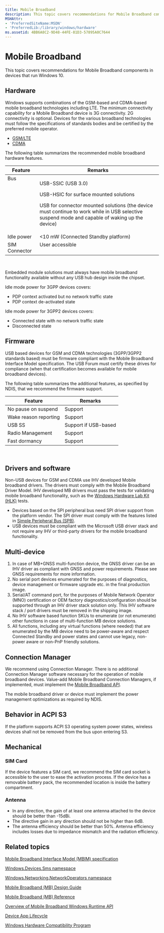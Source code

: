 ```yaml
---
title: Mobile Broadband
description: This topic covers recommendations for Mobile Broadband components in devices that run Windows 10.
MSHAttr:
- 'PreferredSiteName:MSDN'
- 'PreferredLib:/library/windows/hardware'
ms.assetid: 4BB6A8C2-9D48-44FE-81D3-57895A0C7644
---
```


# Mobile Broadband


This topic covers recommendations for Mobile Broadband components in devices that run Windows 10.

## Hardware


Windows supports combinations of the GSM-based and CDMA-based mobile broadband technologies including LTE. The minimum connectivity capability for a Mobile Broadband device is 3G connectivity. 2G connectivity is optional. Devices for the various broadband technologies must follow the specifications of standards bodies and be certified by the preferred mobile operator.

-   [GSM/LTE](http://go.microsoft.com/fwlink/p/?LinkId=624986)
-   [CDMA](http://go.microsoft.com/fwlink/p/?LinkId=624987)

The following table summarizes the recommended mobile broadband hardware features.

<table>
<thead valign="bottom">
<tr>
<th>Feature</th>
<th>Remarks</th>
</tr>
</thead>
<tbody valign="top">
<tr class="even">
<td>Bus</td>
<td><p>USB-SSIC (USB 3.0)</p>
<p>USB-HSIC for surface mounted solutions</p>
<p>USB for connector mounted solutions (the device must continue to work while in USB selective suspend mode and capable of waking up the device)</p></td>
</tr>
<tr class="odd">
<td>Idle power</td>
<td>&lt;10 mW (Connected Standby platform)</td>
</tr>
<tr class="even">
<td>SIM Connector</td>
<td>User accessible</td>
</tr>
</tbody>
</table>

 

Embedded module solutions must always have mobile broadband functionality available without any USB hub design inside the chipset.

Idle mode power for 3GPP devices covers:

-   PDP context activated but no network traffic state
-   PDP context de-activated state

Idle mode power for 3GPP2 devices covers:

-   Connected state with no network traffic state
-   Disconnected state

## Firmware


USB based devices for GSM and CDMA technologies (3GPP/3GPP2 standards based) must be firmware compliant with the Mobile Broadband Interface Model specification. The USB Forum must certify these drives for compliance (when that certification becomes available for mobile broadband devices).

The following table summarizes the additional features, as specified by NDIS, that we recommend the firmware support.

| Feature               | Remarks              |
|-----------------------|----------------------|
| No pause on suspend   | Support              |
| Wake reason reporting | Support              |
| USB SS                | Support if USB-based |
| Radio Management      | Support              |
| Fast dormancy         | Support              |

 

## Drivers and software


Non-USB devices for GSM and CDMA use IHV developed Mobile broadband drivers. The drivers must comply with the Mobile Broadband Driver Model. IHV developed MB drivers must pass the tests for validating mobile broadband functionality, such as the [Windows Hardware Lab Kit (HLK)](https://msdn.microsoft.com/library/windows/hardware/dn930814.aspx) tests.

-   Devices based on the SPI peripheral bus need SPI driver support from the platform vendor. The SPI driver must comply with the features listed in [Simple Peripheral Bus (SPB)](simple-peripheral-bus--spb-.md).
-   USB devices must be compliant with the Microsoft USB driver stack and not require any IHV or third-party drivers for the mobile broadband functionality.

## Multi-device


1.  In case of MB+GNSS multi-function device, the GNSS driver can be an IHV driver as compliant with GNSS and power requirements. Please see GNSS requirements for more information.
2.  No serial port devices enumerated for the purposes of diagnostics, device management or firmware upgrade etc. in the final production image.
3.  Serial/AT command port, for the purposes of Mobile Network Operator (MNO) certification or OEM factory diagnostics/configuration should be supported through an IHV driver stack solution only. This IHV software stack / port drivers must be removed in the shipping image.
4.  No IHV software based function SKUs to enumerate (or not enumerate) other functions in case of multi-function MB device solutions.
5.  All functions, including any virtual functions (where needed) that are enumerated by the MB device need to be power-aware and respect Connected Standby and power states and cannot use legacy, non-power aware or non-PnP friendly solutions.

## Connection Manager


We recommend using Connection Manager. There is no additional Connection Manager software necessary for the operation of mobile broadband devices. Value-add Mobile Broadband Connection Managers, if implemented, must implement the [Mobile Broadband API](http://go.microsoft.com/fwlink/p/?LinkId=624991).

The mobile broadband driver or device must implement the power management optimizations as required by NDIS.

## Behavior in ACPI S3


If the platform supports ACPI S3 operating system power states, wireless devices shall not be removed from the bus upon entering S3.

## Mechanical


### SIM Card

If the device features a SIM card, we recommend the SIM card socket is accessible to the user to ease the activation process. If the device has a removable battery pack, the recommended location is inside the battery compartment.

### Antenna

-   In any direction, the gain of at least one antenna attached to the device should be better than -15dBi.
-   The directive gain in any direction should not be higher than 6dB.
-   The antenna efficiency should be better than 50%. Antenna efficiency includes losses due to impedance mismatch and the radiation efficiency.

## Related topics


[Mobile Broadband Interface Model (MBIM) specification](http://www.usb.org/developers)

[Windows.Devices.Sms namespace](http://go.microsoft.com/fwlink/p/?LinkId=227371)

[Windows.Networking.NetworkOperators namespace](http://go.microsoft.com/fwlink/p/?LinkId=227373)

[Mobile Broadband (MB) Design Guide](http://go.microsoft.com/fwlink/p/?LinkID=227334)

[Mobile Broadband (MB) Reference](http://go.microsoft.com/fwlink/p/?LinkId=227335)

[Overview of Mobile Broadband Windows Runtime API](http://go.microsoft.com/fwlink/p/?LinkId=624965)

[Device App Lifecycle](http://go.microsoft.com/fwlink/p/?LinkId=624966)

[Windows Hardware Compatibility Program](https://msdn.microsoft.com/library/windows/hardware/dn922588.aspx)

 

 







